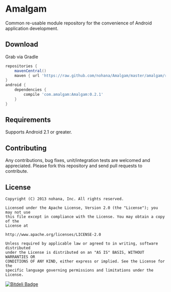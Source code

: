 # Amalgam

Common re-usable module repository for the convenience of Android application development.

## Download

Grab via Gradle

```groovy
repositories {
    mavenCentral()
    maven { url 'https://raw.github.com/nohana/Amalgam/master/amalgam/repository/' }
}
android {
    dependencies {
        compile 'com.amalgam:Amalgam:0.2.1'
    }
}
```

## Requirements

Supports Android 2.1 or greater.

## Contributing

Any contributions, bug fixes, unit/integration tests are welcomed and
appreciated. Please fork this repository and send pull requests to contribute.

## License

```
Copyright (C) 2013 nohana, Inc. All rights reserved.

Licensed under the Apache License, Version 2.0 (the "License"); you may not use
this file except in compliance with the License. You may obtain a copy of the
License at

http://www.apache.org/licenses/LICENSE-2.0

Unless required by applicable law or agreed to in writing, software distributed
under the License is distributed on an "AS IS" BASIS, WITHOUT WARRANTIES OR
CONDITIONS OF ANY KIND, either express or implied. See the License for the
specific language governing permissions and limitations under the License.
```

[![Bitdeli Badge](https://d2weczhvl823v0.cloudfront.net/KeithYokoma/amalgam/trend.png)](https://bitdeli.com/free "Bitdeli Badge")

